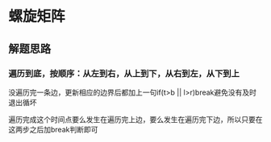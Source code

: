 # 螺旋矩阵

## 解题思路

### 遍历到底，按顺序：从左到右，从上到下，从右到左，从下到上

没遍历完一条边，更新相应的边界后都加上一句if(t>b || l>r)break避免没有及时退出循坏

遍历完成这个时间点要么发生在遍历完上边，要么发生在遍历完下边，所以只要在这两步之后加break判断即可
